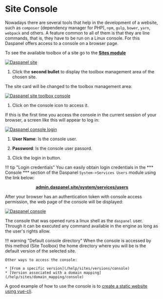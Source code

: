 # Site Console

Nowadays there are several tools that help in the development of a website, 
such as `composer` (dependency manager for PHP), `npm`, `gulp`, `bower`, `yarn`, 
`webpack` and others. A feature common to all of them is that they are line 
commands, that is, they have to be run on a Linux console. For this Daspanel 
offers access to a console on a browser page.

To see the available toolbox of a site go to the <b><a href="http://admin.daspanel.site/sites/" target="_blank">Sites module</a></b>


[![Daspanel site](/img/site-control.png)](/img/site-control.png)

1. Click the **second bullet** to display the toolbox management area of the chosen site.

The site card will be changed to the toolbox management area:

[![Daspanel site toolbox console](/img/site-toolbox-console.png)](/img/site-toolbox-console.png)

1. Click on the console icon to access it.

If this is the first time you access the console in the current session of 
your browser, a screen like this will appear to log in:

[![Daspanel console login](/img/console-login.png)](/img/console-login.png)

1. **User Name**: Is the console user.
2. **Password**: Is the console user passord.

3. Click the login in button.

!!! tip "Login credentials"
    You can easily obtain login credentials in the *** Console *** section of 
    the Daspanel `System->Services Users` module using the link below:
    <p align="center">
        <b><a href="https://admin.daspanel.site/system/services/users" target="_blank">admin.daspanel.site/system/services/users</a></b><br>
    </p>

After your browser has an authentication token with console access 
permission, the web page of the console will be displayed:

[![Daspanel console](/img/console.png)](/img/console.png)

The console that was opened runs a linux shell as the `daspanel` user. Through it 
can be executed any command available in the engine as long as the user's rights allow.

!!! warning "Default console directory"
    When the console is accessed by this method (Site Toolbox) the home 
    directory where you will be is the default version of the selected site.

    Other ways to access the console:

    * [From a specific version](/help/sites/versions/console)
    * [Version associated with a domain mapping](/help/sites/domain_mapping/console)

A good example of how to use the console is to [create a static website using vue-cli](/howto/htmljs/vue-cli).


